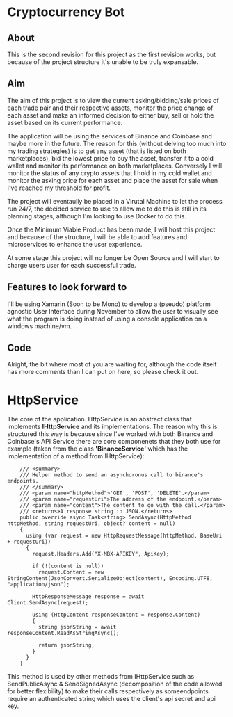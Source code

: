 # Cryptocurrency Bot
## About
This is the second revision for this project as the first revision works, but because of the project structure it's unable to be truly expansable.

## Aim
The aim of this project is to view the current asking/bidding/sale prices of each trade pair and their respective assets, monitor the price change of each asset and make an informed decision to either buy, sell or hold the asset based on its current performance.

The application will be using the services of Binance and Coinbase and maybe more in the future.
The reason for this (without delving too much into my trading strategies) is to get any asset (that is listed on both marketplaces), bid the lowest price to buy the asset, transfer it to a cold wallet and monitor its performance on both marketplaces. Conversely I will monitor the status of any crypto assets that I hold in my cold wallet and monitor the asking price for each asset and place the asset for sale when I've reached my threshold for profit.

The project will eventaully be placed in a Virutal Machine to let the process run 24/7, the decided service to use to allow me to do this is still in its planning stages, although I'm looking to use Docker to do this.

Once the Minimum Viable Product has been made, I will host this project and because of the structure, I will be able to add features and microservices to enhance the user experience.

At some stage this project will no longer be Open Source and I will start to charge users user for each successful trade.

## Features to look forward to

I'll be using Xamarin (Soon to be Mono) to develop a (pseudo) platform agnostic User Interface during November to allow the user to visually see what the program is doing instead of using a console application on a windows machine/vm.

## Code
Alright, the bit where most of you are waiting for, although the code itself has more comments than I can put on here, so please check it out.

# **HttpService**
The core of the application. HttpService is an abstract class that implements **IHttpService** and its implementations. The reason why this is structured this way is because since I've worked with both Binance and Coinbase's API Service there are core componenets that they both use for example (taken from the class **'BinanceService'** which has the implementation of a method from IHttpService):
```
    /// <summary>
    /// Helper method to send an asynchoronus call to binance's endpoints.
    /// </summary>
    /// <param name="httpMethod">'GET', 'POST', 'DELETE'.</param>
    /// <param name="requestUri">The address of the endpoint.</param>
    /// <param name="content">The content to go with the call.</param>
    /// <returns>A response string in JSON.</returns>
    public override async Task<string> SendAsync(HttpMethod httpMethod, string requestUri, object? content = null)
    {
      using (var request = new HttpRequestMessage(httpMethod, BaseUri + requestUri))
      {
        request.Headers.Add("X-MBX-APIKEY", ApiKey);

        if (!(content is null))
          request.Content = new StringContent(JsonConvert.SerializeObject(content), Encoding.UTF8, "application/json");

        HttpResponseMessage response = await Client.SendAsync(request);

        using (HttpContent responseContent = response.Content)
        {
          string jsonString = await responseContent.ReadAsStringAsync();

          return jsonString;
        }
      }
    }
```
This method is used by other methods from IHttpService such as SendPublicAsync & SendSignedAsync (decomposition of the code allowed for better flexibility) to make their calls respectively as someendpoints require an authenticated string which uses the client's api secret and api key.